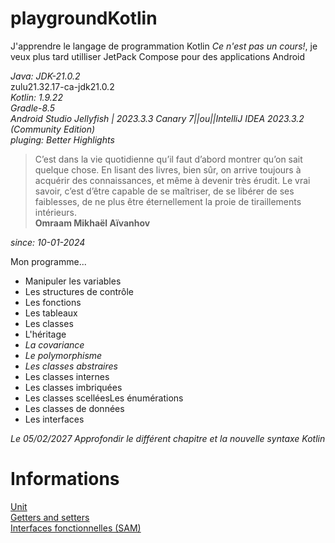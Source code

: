 # playgroundKotlin

J'apprendre le langage de programmation Kotlin *Ce n'est pas un cours!*, je veux plus tard utilliser JetPack Compose pour des applications Android<br>

*Java: JDK-21.0.2*<br>zulu21.32.17-ca-jdk21.0.2<br>*Kotlin: 1.9.22*<br>*Gradle-8.5*<br>*Android Studio Jellyfish | 2023.3.3 Canary 7||ou||IntelliJ IDEA 2023.3.2 (Community Edition)*<br>*pluging: Better Highlights*

>C’est dans la vie quotidienne qu’il faut d’abord montrer qu’on sait quelque chose. En lisant des livres, bien sûr, on arrive toujours à acquérir des connaissances, et même à devenir très érudit. Le vrai savoir, c’est d’être capable de se maîtriser, de se libérer de ses faiblesses, de ne plus être éternellement la proie de tiraillements intérieurs.<br>**Omraam Mikhaël Aïvanhov**<br>

*since: 10-01-2024*

Mon programme...
- Manipuler les variables
- Les structures de contrôle
- Les fonctions
- Les tableaux
- Les classes 
- L'héritage
- *La covariance*
- *Le polymorphisme*
- *Les classes abstraires*
- Les classes internes
- Les classes imbriquées
- Les classes scelléesLes énumérations
- Les classes de données
- Les interfaces

*Le 05/02/2027 Approfondir le différent chapitre et la nouvelle syntaxe Kotlin*


# Informations


[Unit](https://kotlinlang.org/api/latest/jvm/stdlib/kotlin/-unit/)<br>
[Getters and setters](https://kotlinlang.org/docs/properties.html#declaring-properties)<br>
[Interfaces fonctionnelles (SAM)](https://kotlinlang.org/docs/fun-interfaces.html)